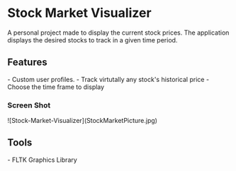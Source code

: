# Stock Market Visualizer
A personal project made to display the current stock prices. The application displays the desired stocks to track in a given time period.

<h2>Features</h2>
- Custom user profiles.
- Track virtutally any stock's historical price
- Choose the time frame to display

<h3>Screen Shot</h3>
![Stock-Market-Visualizer](StockMarketPicture.jpg)

<h2>Tools</h2>
- FLTK Graphics Library
